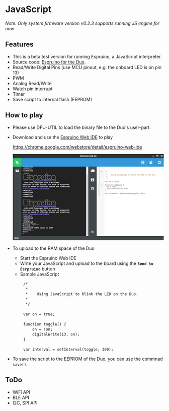 # JavaScript

*Note: Only system firmware version v0.2.3 supports running JS engine for now*

## Features

* This is a beta test version for running Espruino, a JavaScript interpreter.
* Source code: [Espruino for the Duo](https://github.com/redbear/Espruino).
* Read/Write Digital Pins (use MCU pinout, e.g. the onboard LED is on pin 13)
* PWM
* Analog Read/Write
* Watch pin interrupt
* Timer
* Save script to internal flash (EEPROM)


## How to play

* Please use DFU-UTIL to load the binary file to the Duo's user-part.

* Download and use the [Espruino Web IDE](https://chrome.google.com/webstore/detail/espruino-web-ide) to play

	https://chrome.google.com/webstore/detail/espruino-web-ide

	![image](espruino_web_ide.png)

* To upload to the RAM space of the Duo

	* Start the Espruino Web IDE
	* Write your JavaScript and upload to the board using the **`Send to Esrpruino`** button
	* Sample JavaScript
	
```			
		/*
 		 *
 		 *    Using JavaScript to blink the LED on the Duo.
 		 *
		 */

		var on = true;

		function toggle() {
  			on = !on;
  			digitalWrite(13, on);
		}

		var interval = setInterval(toggle, 300);
```

* To save the script to the EEPROM of the Duo, you can use the commnad `save()`.


## ToDo

* WiFi API
* BLE API
* I2C, SPI API

